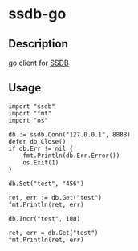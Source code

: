 # ssdb-go

## Description

go client for [SSDB](https://github.com/ideawu/ssdb/)

## Usage

    import "ssdb"
    import "fmt"
    import "os"

    db := ssdb.Conn("127.0.0.1", 8888)
    defer db.Close()
    if db.Err != nil {
        fmt.Println(db.Err.Error())
        os.Exit(1)
    }

    db.Set("test", "456")

    ret, err := db.Get("test")
    fmt.Println(ret, err)

    db.Incr("test", 100)

    ret, err = db.Get("test")
    fmt.Println(ret, err)
